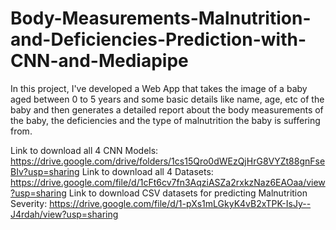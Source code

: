 # Body-Measurements-Malnutrition-and-Deficiencies-Prediction-with-CNN-and-Mediapipe
In this project, I've developed a Web App that takes the image of a baby aged between 0 to 5 years and some basic details like name, age, etc of the baby and then generates a detailed report about the body measurements of the baby, the deficiencies and the type of malnutrition the baby is suffering from.

Link to download all 4 CNN Models: https://drive.google.com/drive/folders/1cs15Qro0dWEzQjHrG8VYZt88gnFseBIv?usp=sharing
Link to download all 4 Datasets: https://drive.google.com/file/d/1cFt6cv7fn3AqziASZa2rxkzNaz6EAOaa/view?usp=sharing
Link to download CSV datasets for predicting Malnutrition Severity: https://drive.google.com/file/d/1-pXs1mLGkyK4vB2xTPK-IsJy--J4rdah/view?usp=sharing
